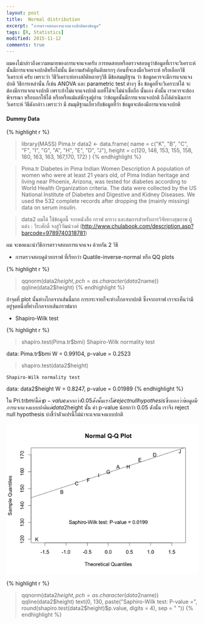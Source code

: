```yaml
---
layout: post
title:  Normal distribution
excerpt: "การตรวจสอบการแจกแจงปกติของข้อมูล"
tags: [R, Statistics]
modified: 2015-11-12
comments: true
---
```


ผมคงไม่กล่าวถึงความหมายของการแจกแจงครับ การทดสอบหรือตรวจสอบดูว่าข้อมูลที่เราจะวิเคราะห์นั้นมีการแจกแจงปกติหรือไม่นั้น มีความสำคัญอันดับแรกๆ ก่อนที่จะลงมือวิเคราะห์ หรือเลือกวิธีวิเคราะห์ ครับ เพราะว่า วิธีวิเคราะห์ทางสถิติหลายๆวิธี  มีข้อสมมุติฐาน ว่า ข้อมูลควรจะมีการแจกแจงปกติ วิธีการเหล่านั้น ก็เช่น ANOVA และ parametric test  ต่างๆ ซึ่ง ข้อมูลที่จะวิเคราะห์ได้ จะต้องมีการแจกแจงปกติ เพราะถ้าไม่แจกแจงปกติ ผลที่ได้จะไม่น่าเชื่อถือ นั้นเอง ดังนั้น เราควรจะต้องพิจารณา หรือบอกให้ได้ หรือหรือแม้แต่ชักจูงผู้อ่าน ว่าข้อมูลนั้นมีการแจกแจงปกติ ถึงได้ดำเนินการวิเคราะห์ วิธีดังกล่าว เพราะว่า มี สมมุติฐานเกี่ยวกับข้อมูลที่ว่า ข้อมูลจะต้องมีการแจกแจงปกติ

#### Dummy Data
{% highlight r %}
> library(MASS)
> Pima.tr
> data2 <- data.frame( name = c("K", "B", "C", "F", "I", "G", "A", "H", "E", "D", "J"),
height = c(120, 148, 153, 155, 158, 160, 163, 163, 167,170, 172)
)
{% endhighlight %}

> Pima.tr
> Diabetes in Pima Indian Women
> Description
> A population of women who were at least 21 years old, of Pima Indian heritage and living near Phoenix, Arizona, was tested for diabetes according to World Health Organization criteria. The data were collected by the US National Institute of Diabetes and Digestive and Kidney Diseases. We used the 532 complete records after dropping the (mainly missing) data on serum insulin.

> data2 ผมได้ ใช้ข้อมูลนี้ จากหนังสือ กราฟ ตาราง และสมการสำหรับการวิจัยทางสุขภาพ ผู้แต่ง : วีระศักดิ์ จงสู่วิวัฒน์วงศ์ (http://www.chulabook.com/description.asp?barcode=9789740318781)

ผม จะขอแนะนำวิธีการตรวจสอบการแจกแจง ด้วยกัน 2 วิธี


- การตรวจสอบดูด้วยกราฟ ที่เรียกว่า Quatile-inverse-normal หรือ QQ plots

{% highlight r %}
> qqnorm(data2$height, pch = as.character(data2$name))
> qqline(data2$height)
{% endhighlight %}

ถ้าจุดที่ plot นั้นห่างไกลจากเส้นนี้มาก การกระจายก็จะห่างไกลจากปกติ ซึ่งจากกราฟ เราจะเห็นว่ามีอยู่จุดหนึ่งที่ห่างไกลจากเส้นกราฟมาก

- Shapiro-Wilk test

{% highlight r %}

> shapiro.test(Pima.tr$bmi)
Shapiro-Wilk normality test

data:  Pima.tr$bmi
W = 0.99104, p-value = 0.2523

> shapiro.test(data2$height)

	Shapiro-Wilk normality test

data:  data2$height
W = 0.8247, p-value = 0.01989
{% endhighlight %}

ใน Pri.tr$bmi นี้ ค่า p-value มากกว่า 0.05 ดังนั้น เราไม่ reject null hypothesis ซึ่งบอกว่า ข้อมูลมีการแจกแจงแบบปกติ แต่ data2$height นั้น ค่า p-value น้อยกว่า 0.05 ดังนั้น เราจึง reject null hypothesis บ่งชี้ว่าตัวแปรนี้ไม่น่าจะแจกแจงแบบปกติ

<div style = "text-align:center"><img src ="/images/blog/2015-11-8.png"></div>

{% highlight r %}
> qqnorm(data2$height, pch = as.character(data2$name))
> qqline(data2$height)
> text(0, 130, paste("Saphiro-Wilk test: P-value =", round(shapiro.test(data2$height)$p.value, digits = 4),
                                                         sep = " "))
{% endhighlight %}
